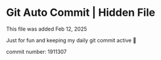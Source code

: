 # Git Auto Commit | Hidden File

This file was added Feb 12, 2025

Just for fun and keeping my daily git commit active 🤪

commit number: 1911307
